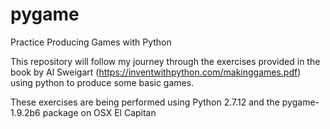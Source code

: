 # pygame
Practice Producing Games with Python

This repository will follow my journey through the exercises provided in the book by Al Sweigart
(https://inventwithpython.com/makinggames.pdf) using python to produce some basic games.

These exercises are being performed using Python 2.7.12 and the pygame-1.9.2b6 package on OSX El Capitan
